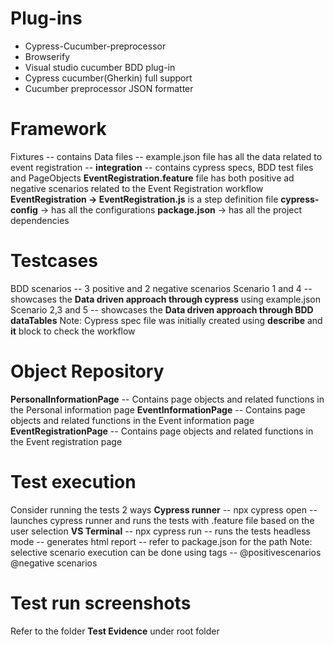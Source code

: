 # Plug-ins
- Cypress-Cucumber-preprocessor
- Browserify
- Visual studio cucumber BDD plug-in
- Cypress cucumber(Gherkin) full support
- Cucumber preprocessor JSON formatter

# Framework
Fixtures -- contains Data files 
-- example.json file has all the data related to event registration
-- **integration** -- contains cypress specs, BDD test files and PageObjects
**EventRegistration.feature** file has both positive ad negative scenarios related to the Event Registration workflow
**EventRegistration -> EventRegistration.js** is a step definition file 
**cypress-config** -> has all the configurations 
**package.json** -> has all the project dependencies

# Testcases
BDD scenarios -- 3 positive and 2 negative scenarios
Scenario 1 and 4 -- showcases the **Data driven approach through cypress** using example.json 
Scenario 2,3 and 5 -- showcases the **Data driven approach through BDD dataTables**
Note: Cypress spec file was initially created using **describe** and **it** block to check the workflow 

# Object Repository
**PersonalInformationPage** -- Contains page objects and related functions in the Personal information page 
**EventInformationPage** -- Contains page objects and related functions in the Event information page 
**EventRegistrationPage** -- Contains page objects and related functions in the Event registration page 

# Test execution
Consider running the tests 2 ways
**Cypress runner** -- npx cypress open -- launches cypress runner and runs the tests with .feature file based on the user selection
**VS Terminal** -- npx cypress run -- runs the tests headless mode -- generates html report -- refer to package.json for the path 
Note: selective scenario execution can be done using tags -- @positivescenarios @negative scenarios

# Test run screenshots
Refer to the folder **Test Evidence** under root folder










